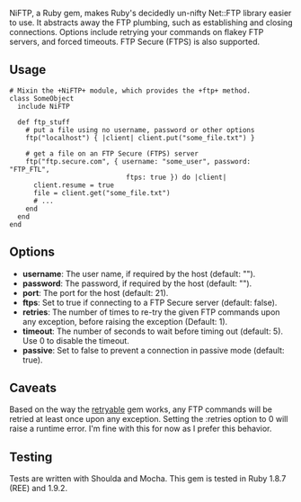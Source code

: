 NiFTP, a Ruby gem, makes Ruby's decidedly un-nifty Net::FTP library easier to
use. It abstracts away the FTP plumbing, such as establishing and closing
connections. Options include retrying your commands on flakey FTP servers, and
forced timeouts. FTP Secure (FTPS) is also supported.

## Usage

    # Mixin the +NiFTP+ module, which provides the +ftp+ method.
    class SomeObject
      include NiFTP

      def ftp_stuff
        # put a file using no username, password or other options
        ftp("localhost") { |client| client.put("some_file.txt") }

        # get a file on an FTP Secure (FTPS) server
        ftp("ftp.secure.com", { username: "some_user", password: "FTP_FTL",
                                 ftps: true }) do |client|
          client.resume = true
          file = client.get("some_file.txt")
          # ...
        end
      end
    end

## Options

* **username**: The user name, if required by the host (default: "").
* **password**: The password, if required by the host (default: "").
* **port**: The port for the host (default: 21).
* **ftps**: Set to true if connecting to a FTP Secure server (default: false).
* **retries**: The number of times to re-try the given FTP commands upon any
  exception, before raising the exception (Default: 1).
* **timeout**: The number of seconds to wait before timing out (default: 5).
  Use 0 to disable the timeout.
* **passive**: Set to false to prevent a connection in passive mode (default:
  true).

## Caveats

  Based on the way the [retryable]("https://github.com/nfedyashev/retryable")
  gem works, any FTP commands will be retried at least once upon any
  exception. Setting the :retries option to 0 will raise a runtime error.  I'm
  fine with this for now as I prefer this behavior.

## Testing

Tests are written with Shoulda and Mocha. This gem is tested in Ruby 1.8.7
(REE) and 1.9.2.